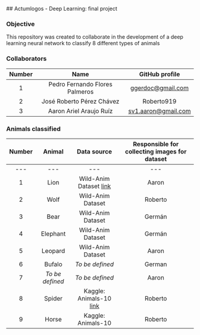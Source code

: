 ## Actumlogos - Deep Learning: final project



### Objective

This repository was created to collaborate in the development of a deep learning neural network to classify 8 different types of animals



### Collaborators

| **Number** |            **Name**            | **GitHub profile**  |
| :--------: | :----------------------------: | :-----------------: |
|     1      | Pedro Fernando Flores Palmeros |  ggerdoc@gmail.com  |
|     2      |   José Roberto Pérez Chávez    |     Roberto919      |
|     3      |    Aaron Ariel Araujo Ruíz     | sv1.aaron@gmail.com |



### Animals classified

| **Number** |   **Animal**    |                       **Data source**                        | **Responsible for collecting images for dataset** |
| :--------: | :-------------: | :----------------------------------------------------------: | :-----------------------------------------------: |
|    ---     |       ---       |                             ---                              |                        ---                        |
|     1      |      Lion       | Wild-Anim Dataset [link](https://www.ai.rug.nl/~emmanuel/wild-animdataset.html) |                       Aaron                       |
|     2      |      Wolf       |                      Wild-Anim Dataset                       |                      Roberto                      |
|     3      |      Bear       |                      Wild-Anim Dataset                       |                      Germán                       |
|     4      |    Elephant     |                      Wild-Anim Dataset                       |                      Germán                       |
|     5      |     Leopard     |                      Wild-Anim Dataset                       |                       Aaron                       |
|     6      |     Bufalo      |                       *To be defined*                        |                      German                       |
|     7      | *To be defined* |                       *To be defined*                        |                       Aaron                       |
|     8      |     Spider      | Kaggle: Animals-10 [link](https://www.kaggle.com/alessiocorrado99/animals10) |                      Roberto                      |
|     9      |      Horse      |                      Kaggle: Animals-10                      |                      Roberto                      |


